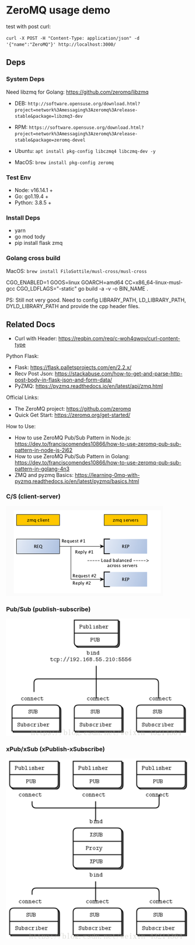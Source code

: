 # ZeroMQ usage demo

test with post curl:

`curl -X POST -H "Content-Type: application/json" -d '{"name":"ZeroMQ"}' http://localhost:3000/`

## Deps

### System Deps

Need libzmq for Golang: https://github.com/zeromq/libzmq

- DEB: `http://software.opensuse.org/download.html?project=network%3Amessaging%3Azeromq%3Arelease-stable&package=libzmq3-dev`
- RPM: `https://software.opensuse.org/download.html?project=network%3Amessaging%3Azeromq%3Arelease-stable&package=zeromq-devel`

- Ubuntu: `apt install pkg-config libczmq4 libczmq-dev -y`
- MacOS: `brew install pkg-config zeromq`

### Test Env

- Node: v16.14.1 +
- Go: go1.19.4 +
- Python: 3.8.5 +

### Install Deps

- yarn
- go mod tody
- pip install flask zmq

### Golang cross build

MacOS: `brew install FiloSottile/musl-cross/musl-cross`

CGO_ENABLED=1 GOOS=linux GOARCH=amd64 CC=x86_64-linux-musl-gcc CGO_LDFLAGS="-static" go build -a -v -o BIN_NAME .

PS: Still not very good. Need to config LIBRARY_PATH, LD_LIBRARY_PATH, DYLD_LIBRARY_PATH and provide the cpp header files.

## Related Docs

- Curl with Header: https://reqbin.com/req/c-woh4qwov/curl-content-type

Python Flask:

- Flask: https://flask.palletsprojects.com/en/2.2.x/
- Recv Post Json: https://stackabuse.com/how-to-get-and-parse-http-post-body-in-flask-json-and-form-data/
- PyZMQ: https://pyzmq.readthedocs.io/en/latest/api/zmq.html

Official Links:

- The ZeroMQ project: https://github.com/zeromq
- Quick Get Start: https://zeromq.org/get-started/

How to Use:

- How to use ZeroMQ Pub/Sub Pattern in Node.js: https://dev.to/franciscomendes10866/how-to-use-zeromq-pub-sub-pattern-in-node-js-2i62
- How to use ZeroMQ Pub/Sub Pattern in Golang: https://dev.to/franciscomendes10866/how-to-use-zeromq-pub-sub-pattern-in-golang-4n3
- ZMQ and pyzmq Basics: https://learning-0mq-with-pyzmq.readthedocs.io/en/latest/pyzmq/basics.html

### C/S (client-server)

![](img/cs.png)

### Pub/Sub (publish-subscribe)

![](img/pub_sub.png)

### xPub/xSub (xPublish-xSubscribe)

![](img/xpub_xsub.png)
